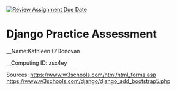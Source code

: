 [![Review Assignment Due Date](https://classroom.github.com/assets/deadline-readme-button-24ddc0f5d75046c5622901739e7c5dd533143b0c8e959d652212380cedb1ea36.svg)](https://classroom.github.com/a/_f3zpQOh)
# Django Practice Assessment

__Name:Kathleen O'Donovan

__Computing ID: zsx4ey


Sources:
https://www.w3schools.com/html/html_forms.asp
https://www.w3schools.com/django/django_add_bootstrap5.php

